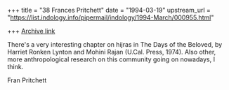 +++
title = "38 Frances Pritchett"
date = "1994-03-19"
upstream_url = "https://list.indology.info/pipermail/indology/1994-March/000955.html"

+++
[Archive link](https://list.indology.info/pipermail/indology/1994-March/000955.html)


There's a very interesting chapter on hijras in The Days of the Beloved, 
by Harriet Ronken Lynton and Mohini Rajan (U.Cal. Press, 1974).  Also 
other, more anthropological research on this community going on nowadays, 
I think.

Fran Pritchett






